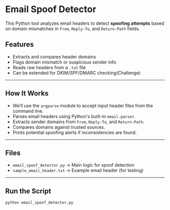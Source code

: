 # Email Spoof Detector 

This Python tool analyzes email headers to detect **spoofing attempts** based on domain mismatches in `From`, `Reply-To`, and `Return-Path` fields.

## Features
- Extracts and compares header domains
- Flags domain mismatch or suspicious sender info
- Reads raw headers from a `.txt` file
- Can be extended for DKIM/SPF/DMARC checking(Challenge)

---

## How It Works

- We’ll use the `argparse` module to accept input header files from the command line.
- Parses email headers using Python's built-in `email.parser`.
- Extracts sender domains from `From`, `Reply-To`, and `Return-Path`.
- Compares domains against trusted sources.
- Prints potential spoofing alerts if inconsistencies are found.

---

## Files
- `email_spoof_detector.py` → Main logic for spoof detection
- `sample_email_header.txt` → Example email header (for testing)

---

## Run the Script

```bash
python email_spoof_detector.py
